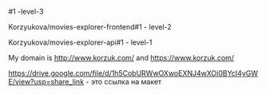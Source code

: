 #1 -level-3

Korzyukova/movies-explorer-frontend#1 - level-2

Korzyukova/movies-explorer-api#1 - level-1

My domain is http://www.korzuk.com/ and https://www.korzuk.com/

https://drive.google.com/file/d/1h5CobURWwOXwoEXNJ4wXOi0BYcI4yGWE/view?usp=share_link - это ссылка на макет
